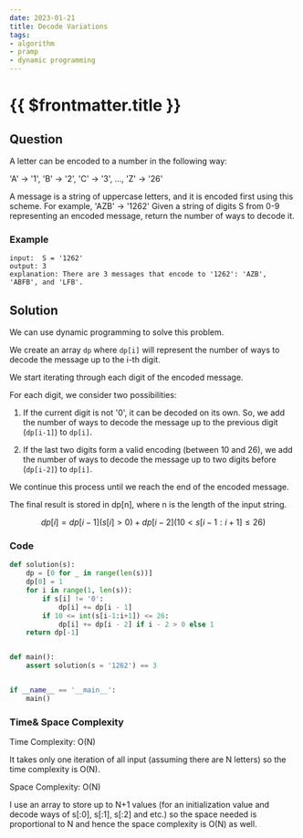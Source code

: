 ```yaml
---
date: 2023-01-21
title: Decode Variations
tags:
- algorithm
- pramp 
- dynamic programming
---
```

# {{ $frontmatter.title }}

## Question

A letter can be encoded to a number in the following way:

'A' -> '1', 'B' -> '2', 'C' -> '3', ..., 'Z' -> '26'

A message is a string of uppercase letters, and it is encoded first using this scheme. For example, 'AZB' -> '1262'
Given a string of digits S from 0-9 representing an encoded message, return the number of ways to decode it.


### Example
```
input:  S = '1262'
output: 3
explanation: There are 3 messages that encode to '1262': 'AZB', 'ABFB', and 'LFB'.

```

## Solution 

We can use dynamic programming to solve this problem.

We create an array `dp` where `dp[i]` will represent the number of ways to decode the message up to the i-th digit.

We start iterating through each digit of the encoded message.

For each digit, we consider two possibilities:

1. If the current digit is not '0', it can be decoded on its own. So, we add the number of ways to decode the message up to the previous digit (`dp[i-1]`) to `dp[i]`.

2. If the last two digits form a valid encoding (between 10 and 26), we add the number of ways to decode the message up to two digits before (`dp[i-2]`) to `dp[i]`.

We continue this process until we reach the end of the encoded message.

The final result is stored in dp[n], where n is the length of the input string.

$$ dp[i] = dp[i-1] (s[i]>0) + dp[i-2] (10 < s[i-1:i+1] ≤ 26) $$




### Code
```python
def solution(s):
    dp = [0 for _ in range(len(s))]
    dp[0] = 1
    for i in range(1, len(s)):
        if s[i] != '0':
            dp[i] += dp[i - 1]
        if 10 <= int(s[i-1:i+1]) <= 26:
            dp[i] += dp[i - 2] if i - 2 > 0 else 1
    return dp[-1]


def main():
    assert solution(s = '1262') == 3


if __name__ == '__main__':
    main()
```

### Time& Space Complexity

Time Complexity: O(N)

It takes only one iteration of all input (assuming there are N letters) so the time complexity is O(N).


Space Complexity: O(N)

I use an array to store up to N+1 values (for an initialization value and decode ways of s[:0], s[:1], s[:2] and etc.) so the space needed is proportional to N and hence the space complexity is O(N) as well.












